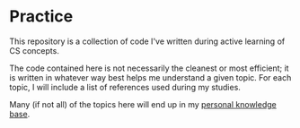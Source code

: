 # Practice

This repository is a collection of code I've written during active learning of CS concepts.

The code contained here is not necessarily the cleanest or most efficient; it is written
in whatever way best helps me understand a given topic. For each topic, I will include 
a list of references used during my studies.

Many (if not all) of the topics here will end up in my [personal knowledge base](https://docs.jalenkadams.me).
